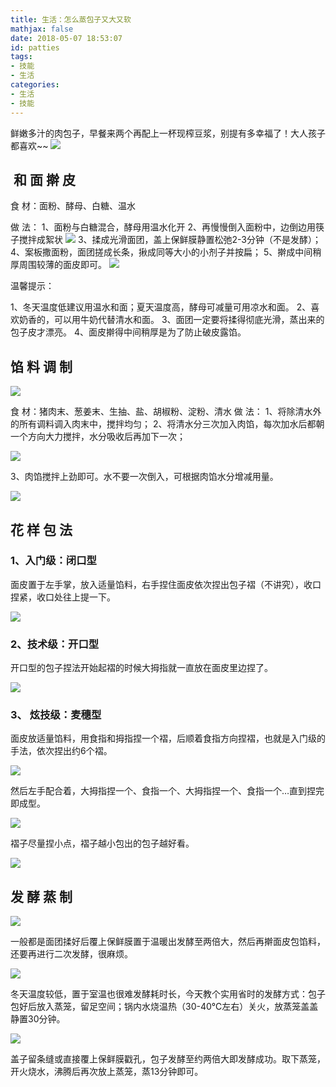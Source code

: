 ```yaml
---
title: 生活：怎么蒸包子又大又软
mathjax: false
date: 2018-05-07 18:53:07
id: patties
tags:
- 技能
- 生活
categories:
- 生活
- 技能
---
```


鲜嫩多汁的肉包子，早餐来两个再配上一杯现榨豆浆，别提有多幸福了！大人孩子都喜欢\~\~
![](https://zymin-1255632454.cos.ap-shanghai.myqcloud.com/patties/1a3fc1bb08e11d3218d9257abaed4343.gif)

<!---more--->

##  和 面 擀 皮

食 材：面粉、酵母、白糖、温水

做 法：
1、面粉与白糖混合，酵母用温水化开
2、再慢慢倒入面粉中，边倒边用筷子搅拌成絮状
![](https://zymin-1255632454.cos.ap-shanghai.myqcloud.com/patties/db3e350d7f0926405acdc84fa1c761e2.gif)
3、揉成光滑面团，盖上保鲜膜静置松弛2-3分钟（不是发酵）；
4、案板撒面粉，面团搓成长条，揪成同等大小的小剂子并按扁；
5、擀成中间稍厚周围较薄的面皮即可。
![](https://zymin-1255632454.cos.ap-shanghai.myqcloud.com/patties/70bf6a62f20e82f16375d78020b19ab2.gif)

温馨提示：

1、冬天温度低建议用温水和面；夏天温度高，酵母可减量可用凉水和面。
2、喜欢奶香的，可以用牛奶代替清水和面。
3、面团一定要将揉得彻底光滑，蒸出来的包子皮才漂亮。
4、面皮擀得中间稍厚是为了防止破皮露馅。

## 馅 料 调 制

![](https://zymin-1255632454.cos.ap-shanghai.myqcloud.com/patties/31fda804bd613c18bb70e483b6607bea.jpg)

食 材：猪肉末、葱姜末、生抽、盐、胡椒粉、淀粉、清水
做 法：
1、将除清水外的所有调料调入肉末中，搅拌均匀；
2、将清水分三次加入肉馅，每次加水后都朝一个方向大力搅拌，水分吸收后再加下一次；

![](https://zymin-1255632454.cos.ap-shanghai.myqcloud.com/patties/08a4801f8e14b84a68d7fbb1134524d7.gif)

3、肉馅搅拌上劲即可。水不要一次倒入，可根据肉馅水分增减用量。

![](https://zymin-1255632454.cos.ap-shanghai.myqcloud.com/patties/5cd286eb15889c1da6d24ad7a3ed0331.jpg)

## 花 样 包 法

### 1、入门级：闭口型

面皮置于左手掌，放入适量馅料，右手捏住面皮依次捏出包子褶（不讲究），收口捏紧，收口处往上提一下。

![](https://zymin-1255632454.cos.ap-shanghai.myqcloud.com/patties/9f331adf645bc3681a01786218a05464.gif)

### 2、技术级：开口型

开口型的包子捏法开始起褶的时候大拇指就一直放在面皮里边捏了。

![](https://zymin-1255632454.cos.ap-shanghai.myqcloud.com/patties/99836283141136dda821aa3aec6c0823.jpg)

### 3、 炫技级：麦穗型

面皮放适量馅料，用食指和拇指捏一个褶，后顺着食指方向捏褶，也就是入门级的手法，依次捏出约6个褶。

![](https://zymin-1255632454.cos.ap-shanghai.myqcloud.com/patties/3191ee03649af3117c0e54b436c159d0.gif)

然后左手配合着，大拇指捏一个、食指一个、大拇指捏一个、食指一个…直到捏完即成型。

![](https://zymin-1255632454.cos.ap-shanghai.myqcloud.com/patties/1652d2a33c9119d1aba075f1d16297d5.gif)

褶子尽量捏小点，褶子越小包出的包子越好看。

![](https://zymin-1255632454.cos.ap-shanghai.myqcloud.com/patties/7a6ef028cb7dfbf4e36961a4a83cb30e.jpg)

## 发 酵 蒸 制

![](https://zymin-1255632454.cos.ap-shanghai.myqcloud.com/patties/23f847fa34c2d9edb507861d364d00cc.jpg)

一般都是面团揉好后覆上保鲜膜置于温暖出发酵至两倍大，然后再擀面皮包馅料，还要再进行二次发酵，很麻烦。

![](https://zymin-1255632454.cos.ap-shanghai.myqcloud.com/patties/c813745e397a291e23f6a75730a7bfba.jpg)

冬天温度较低，置于室温也很难发酵耗时长，今天教个实用省时的发酵方式：包子包好后放入蒸笼，留足空间；锅内水烧温热（30-40℃左右）关火，放蒸笼盖盖静置30分钟。

![](https://zymin-1255632454.cos.ap-shanghai.myqcloud.com/patties/91ea19812f6d13428db3f78c5cdfea5b.jpg)

盖子留条缝或直接覆上保鲜膜戳孔，包子发酵至约两倍大即发酵成功。取下蒸笼，开火烧水，沸腾后再次放上蒸笼，蒸13分钟即可。